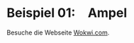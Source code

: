 <h1>Beispiel 01:&emsp;Ampel</h1>

Besuche die Webseite <a href="https://www.wokwi.com" target="_blank">Wokwi.com</a>.
